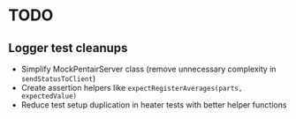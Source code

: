 # TODO

## Logger test cleanups
- Simplify MockPentairServer class (remove unnecessary complexity in `sendStatusToClient`)
- Create assertion helpers like `expectRegisterAverages(parts, expectedValue)`
- Reduce test setup duplication in heater tests with better helper functions
